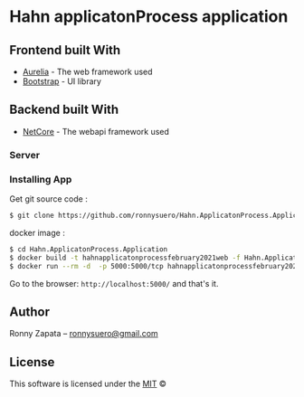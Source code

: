 # Hahn applicatonProcess application

## Frontend built With

- [Aurelia](http://aurelia.io/docs/tutorials/creating-a-todo-app#setup) - The web framework used
- [Bootstrap](https://getbootstrap.com/docs/4.6/getting-started/download) - UI library

## Backend built With

- [NetCore](https://docs.microsoft.com/en-us/dotnet/) - The webapi framework used

### Server

### Installing App

Get git source code :

```sh
$ git clone https://github.com/ronnysuero/Hahn.ApplicatonProcess.Application.git
```

 docker image :

```sh
$ cd Hahn.ApplicatonProcess.Application
$ docker build -t hahnapplicatonprocessfebruary2021web -f Hahn.ApplicatonProcess.February2021.Web/Dockerfile .
$ docker run --rm -d  -p 5000:5000/tcp hahnapplicatonprocessfebruary2021web
```

Go to the browser: `http://localhost:5000/` and that's it.

## Author

Ronny Zapata – ronnysuero@gmail.com

## License

This software is licensed under the [MIT](https://github.com/nhn/tui.editor/blob/master/LICENSE) ©